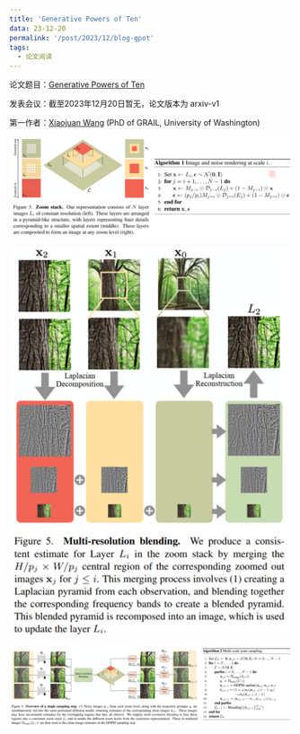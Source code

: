 ```yaml
---
title: 'Generative Powers of Ten'
data: 23-12-20
permalink: '/post/2023/12/blog-gpot'
tags:
  - 论文阅读
---
```


<p style="text-align:justify; text-justify:inter-ideograph;"> 论文题目：<a href="https://arxiv.org/abs/2312.02149" target="_blank" title="GPOT">Generative Powers of Ten</a></p>

<p style="text-align:justify; text-justify:inter-ideograph;">发表会议：截至2023年12月20日暂无，论文版本为 arxiv-v1</p>

<p style="text-align:justify; text-justify:inter-ideograph;">第一作者：<a href="https://jeanne-wang.github.io/" target="_blank">Xiaojuan Wang</a> (PhD of GRAIL, University of Washington)</p>

![GPOT zoom stack](/images/paper_GPOT_Zoom_stack.png)

![GPOT multi-resolution blending](/images/paper_GPOT_multi-resolution_blending.png)

![GPOT multi-sampling](/images/paper_GPOT_multi-scale-joint-sampling.png)